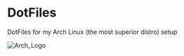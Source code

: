 # DotFiles
DotFiles for my Arch Linux (the most superior distro) setup

![Arch_Logo](https://user-images.githubusercontent.com/32781400/135162382-39be4552-06cf-4fa3-8be6-b981303c6ec3.png)

